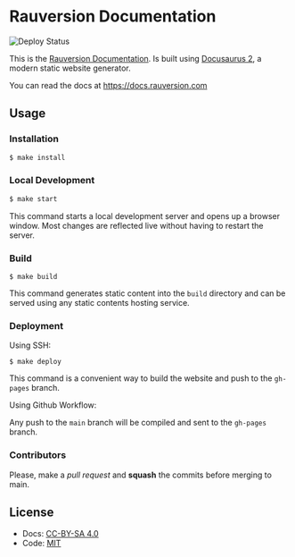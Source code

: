 # Rauversion Documentation

![Deploy Status](https://github.com/rauversion/docs/actions/workflows/deploy-docusaurus.yml/badge.svg)

This is the [Rauversion Documentation](https://github.com/rauversion/docs). Is built using [Docusaurus 2](https://docusaurus.io/), a modern static website generator.

You can read the docs at https://docs.rauversion.com

## Usage

### Installation

```sh
$ make install
```

### Local Development

```sh
$ make start
```

This command starts a local development server and opens up a browser window. Most changes are reflected live without having to restart the server.

### Build

```
$ make build
```

This command generates static content into the `build` directory and can be served using any static contents hosting service.

### Deployment

Using SSH:

```
$ make deploy
```

This command is a convenient way to build the website and push to the `gh-pages` branch.

Using Github Workflow:

Any push to the `main` branch will be compiled and sent to the `gh-pages` branch.

### Contributors

Please, make a _pull request_ and **squash** the commits before merging
to main.

## License

- Docs: [CC-BY-SA 4.0](LICENSE)
- Code: [MIT](LICENSE.code)
